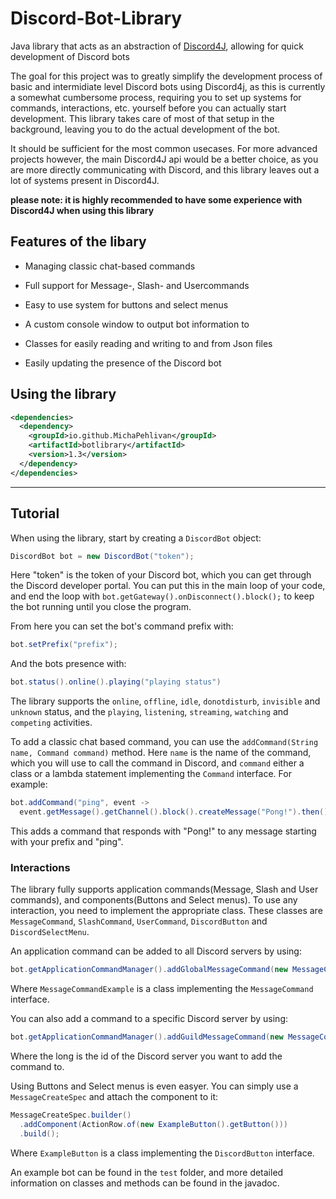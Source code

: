 # Discord-Bot-Library
Java library that acts as an abstraction of [Discord4J](https://github.com/Discord4J/Discord4J), allowing for quick development of Discord bots

The goal for this project was to greatly simplify the development process of basic and intermidiate level Discord bots using Discord4j, as this is
currently a somewhat cumbersome process, requiring you to set up systems for commands, interactions, etc. yourself before you can actually start development.
This library takes care of most of that setup in the background, leaving you to do the actual development of the bot. 

It should be sufficient for the most common 
usecases. For more advanced projects however, the main Discord4J api would be a better choice, as you are more directly communicating with Discord, and
this library leaves out a lot of systems present in Discord4J.

**please note: it is highly recommended to have some experience with Discord4J when using this library**


## Features of the libary

- Managing classic chat-based commands

- Full support for Message-, Slash- and Usercommands

- Easy to use system for buttons and select menus 

- A custom console window to output bot information to

- Classes for easily reading and writing to and from Json files

- Easily updating the presence of the Discord bot

## Using the library

```xml
<dependencies>
  <dependency>
    <groupId>io.github.MichaPehlivan</groupId>
    <artifactId>botlibrary</artifactId>
    <version>1.3</version>
  </dependency>
</dependencies>
```
- - - - 

## Tutorial

When using the library, start by creating a `DiscordBot` object:
```java
DiscordBot bot = new DiscordBot("token");
```
Here "token" is the token of your Discord bot, which you can get through the Discord developer portal. You can put this in the main loop of your code, and end the loop with `bot.getGateway().onDisconnect().block();` to keep the bot running until you close the program.

From here you can set the bot's command prefix with:
```java
bot.setPrefix("prefix");
```
And the bots presence with:
```java
bot.status().online().playing("playing status")
```
The library supports the `online`, `offline`, `idle`, `donotdisturb`, `invisible` and `unknown` status,
and the `playing`, `listening`, `streaming`, `watching` and `competing` activities.

To add a classic chat based command, you can use the `addCommand(String name, Command command)` method. Here `name` is the name of the command, which you will use to call the command in Discord, and `command` either a class or a lambda statement implementing the `Command` interface. For example: 
```java
bot.addCommand("ping", event -> 
  event.getMessage().getChannel().block().createMessage("Pong!").then());
``` 
This adds a command that responds with "Pong!" to any message starting with your prefix and "ping".

### Interactions
The library fully supports application commands(Message, Slash and User commands), and components(Buttons and Select menus). To use any interaction, you need to implement the appropriate class. These classes are `MessageCommand`, `SlashCommand`, `UserCommand`, `DiscordButton` and `DiscordSelectMenu`. 

An application command can be added to all Discord servers by using:
```java
bot.getApplicationCommandManager().addGlobalMessageCommand(new MessageCommandExample());
```
Where `MessageCommandExample` is a class implementing the `MessageCommand` interface.

You can also add a command to a specific Discord server by using:
```java
bot.getApplicationCommandManager().addGuildMessageCommand(new MessageCommandExample(), 699536873778780392L);
```
Where the long is the id of the Discord server you want to add the command to.

Using Buttons and Select menus is even easyer. You can simply use a `MessageCreateSpec` and attach the component to it:
```java
MessageCreateSpec.builder()
  .addComponent(ActionRow.of(new ExampleButton().getButton()))
  .build();
``` 
Where `ExampleButton` is a class implementing the `DiscordButton` interface.

An example bot can be found in the `test` folder, and more detailed information on classes and methods can be found in the javadoc.
